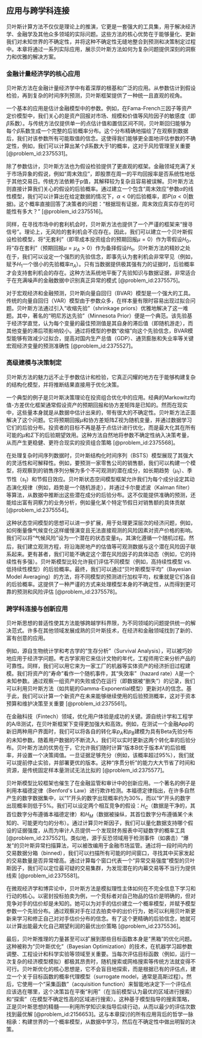 ## 应用与跨学科连接

贝叶斯计算方法不仅仅是理论上的推演，它更是一套强大的工具集，用于解决经济学、金融学及其他众多领域的实际问题。这些方法的核心优势在于能够量化、更新我们对未知世界的不确定性，并将这种不确定性无缝地整合到预测和决策制定过程中。本章将通过一系列实际应用，展示贝叶斯方法如何为复杂问题提供深刻的洞察力和优雅的解决方案。

### 金融计量经济学的核心应用

贝叶斯方法在金融计量经济学中有着深厚的根基和广泛的应用。从参数估计到假设检验，再到复杂的时间序列预测，贝叶斯框架提供了一种统一且直观的视角。

一个基本的应用是估计金融模型中的参数。例如，在Fama-French三因子等资产定价模型中，我们关心的是资产回报对市场、规模和价值等风险因子的敏感度（即$\beta$系数）。与传统方法仅提供单一的点估计值和置信区间不同，贝叶斯回归能够为每个$\beta$系数生成一个完整的后验概率分布。这个分布精确地描绘了在观察到数据后，我们对该参数所有可能取值的信念。这使得我们能够更全面地评估参数的不确定性，例如，我们可以计算出某个$\beta$系数大于1的概率，这对于风险管理至关重要 [@problem_id:2375531]。

除了参数估计，贝叶斯方法也为假设检验提供了更直观的框架。金融领域充满了关于市场异象的假说，例如“周末效应”，即股票在周一的平均回报率是否系统性地低于其他交易日。传统方法依赖于p值，其解释较为复杂且容易被误解。贝叶斯方法则直接计算我们关心的假设的后验概率。通过建立一个包含“周末效应”参数$\alpha$的线性模型，我们可以计算出在给定数据的情况下，$\alpha < 0$的后验概率，即$P(\alpha < 0 | \text{数据})$。这个概率直接回答了决策者的问题：“根据现有证据，周末效应真实存在的可能性有多大？” [@problem_id:2375516]。

同样，在寻找市场中的套利机会时，贝叶斯方法也提供了一个严谨的框架来“搜寻信号”。理论上，无风险的套利机会不应存在。因此，我们可以建立一个贝叶斯假设检验模型，将“无套利”（即零成本投资组合的预期回报$\mu=0$）作为零假设$H_0$，将“存在套利”（预期回报$\mu=\mu_A > 0$）作为备择假设$H_1$。贝叶斯方法的精妙之处在于，我们可以设定一个强烈的先验信念，即事先认为套利机会非常罕见（例如，赋予$H_1$一个很小的先验概率$\pi_A$）。只有当数据提供极其强有力的证据时，后验概率才会支持套利机会的存在。这种方法系统地平衡了先验知识与数据证据，非常适合于在充满噪声的金融数据中识别真正异常的模式 [@problem_id:2375575]。

对于宏观经济和金融预测，贝叶斯向量自回归（BVAR）模型是一个强大的工具。传统的向量自回归（VAR）模型由于参数众多，在样本量有限时容易出现过拟合问题。贝叶斯方法通过引入“收缩先验”（shrinkage priors）优雅地解决了这一难题。其中，著名的“明尼苏达先验”（Minnesota Prior）便是一个典范。该先验基于经济学直觉，认为每个变量的最佳预测值是其自身的滞后值（即随机游走），而其他变量的滞后项影响较小。通过将模型的参数“收缩”向这个先验信念，BVAR模型能够有效减少过拟合，提高对国内生产总值（GDP）、通货膨胀和失业率等关键宏观经济变量的预测准确性 [@problem_id:2375527]。

### 高级建模与决策制定

贝叶斯方法的魅力远不止于参数估计和检验，它真正闪耀的地方在于能够构建复杂的结构化模型，并将推断结果直接用于优化决策。

一个典型的例子是贝叶斯决策理论在投资组合优化中的应用。经典的Markowitz均值-方差优化框架通常假设资产的预期回报和协方差矩阵是已知的。然而在现实中，这些量本身就是从数据中估计出来的，带有很大的不确定性。贝叶斯方法正面解决了这个问题。它将预期回报$\mu$和协方差矩阵$\Sigma$视为随机变量，并通过数据学习它们的后验分布。投资者的目标不再是基于点估计进行优化，而是最大化其在所有可能的$\mu$和$\Sigma$下的后验期望效用。这种方法自然地将参数不确定性纳入决策考量，从而产生更稳健、更符合现实的投资组合策略 [@problem_id:2375568]。

在处理复杂时间序列数据时，贝叶斯结构化时间序列（BSTS）模型展现了其强大的灵活性和可解释性。例如，要预测一家零售公司的销售额，我们可以构建一个模型，将观察到的销售序列分解为多个不可观测的潜在成分，如长期趋势（$\mu_t$）、季节性（$s_t$）和节假日效应。贝叶斯状态空间模型框架允许我们为每个成分设定其动态演化规律（例如，趋势是一个随机游走），并通过卡尔曼滤波（Kalman filter）等算法，从数据中推断出这些潜在成分的后验分布。这不仅能提供准确的预测，还能给出富有洞察力的业务分析，例如量化某个特定节假日对销售额的具体贡献 [@problem_id:2375554]。

这种状态空间模型的思想可以进一步扩展，用于处理更深层次的经济问题，例如，如何衡量像气候变化这样缓慢演变且无法直接观测的风险因素对资产价格的影响。我们可以将“气候风险”设为一个潜在的状态变量$s_t$，其演化遵循一个随机过程。然后，我们建立观测方程，将沿海房地产的估值等可观测数据与这个潜在风险因子联系起来。更有甚者，我们可能不确定这个潜在风险因子的具体动态（例如，它的持续性有多强）。贝叶斯模型比较允许我们评估不同模型（例如，高持续性模型 vs. 低持续性模型）的后验概率。最终，我们可以通过“贝叶斯模型平均”（Bayesian Model Averaging）的方法，将不同模型的预测进行加权平均，权重就是它们各自的后验概率。这提供了一种严谨的方式来处理模型本身的不确定性，从而得到更可靠的预测和风险评估 [@problem_id:2375578]。

### 跨学科连接与创新应用

贝叶斯思想的普适性使其方法能够跨越学科界限，为不同领域的问题提供统一的解决范式。许多在其他领域发展成熟的贝叶斯技术，在经济和金融领域找到了新的、富有创意的应用。

例如，源自生物统计学和考古学的“生存分析”（Survival Analysis），可以被巧妙地应用于经济学问题。考古学家用它来估计文物的年代，工程师用它来分析产品的可靠性。同样，我们可以用它来为一家工厂的机器等实体资产的经济折旧过程建模。我们将资产的“寿命”看作一个随机事件，其“失效率”（hazard rate）$\lambda$是一个未知参数。通过观察一组资产的失败或仍在运行（即数据被“删失”）的记录，我们可以利用贝叶斯方法（如共轭的Gamma-Exponential模型）更新对$\lambda$的信念。基于此，我们可以计算一个新资产在未来能够继续使用的后验预测概率，这对于资本预算和维护决策至关重要 [@problem_id:2375561]。

在金融科技（Fintech）领域，优化用户体验是成功的关键。源自统计学和工程学的A/B测试，在贝叶斯框架下变得更加强大和高效。例如，在测试一个金融App的新旧两种用户界面时，我们可以将各自的转化率$p_A$和$p_B$建模为具有Beta先验分布的未知参数。随着用户数据的不断流入，我们可以实时更新这两个转化率的后验分布。贝叶斯方法的优势在于，它允许我们随时计算“版本B优于版本A”的后验概率，并设置一个决策阈值。一旦证据足够充分（例如，该概率超过95%），我们就可以提前停止实验，并部署更优的版本。这种“序贯分析”的能力大大节省了时间和资源，是传统固定样本量测试无法比拟的 [@problem_id:2375577]。

贝叶斯模型比较框架也催生了在金融监管和审计中的创新应用。一个著名的例子是利用本福德定律（Benford's Law）进行欺诈检测。本福德定律指出，在许多自然产生的数字数据集中，以“1”开头的数字出现概率约为30%，而以“9”开头的数字出现概率则低于5%。我们可以设定两个相互竞争的假设：$H_C$（数据是干净的，其首位数字分布遵循本福德定律）和$H_M$（数据被操纵，其首位数字分布遵循某个未知的、可能更均匀的分布）。通过计算贝叶斯因子，我们可以量化数据支持哪个假设的证据强度，从而为审计人员提供一个发现财务报表中可疑数字的概率工具 [@problem_id:2375521]。类似地，源于反恐领域用于检测事件（如袭击）“爆发”的贝叶斯异常扫描算法，可以被改编用于金融市场监管。通过将一段时间内的交易数据分箱（binned），我们可以扫描所有可能的时间窗口，寻找其中买家发起的交易数量是否异常增高。通过计算每个窗口代表一个“异常交易强度”模型的贝叶斯因子，我们可以定位最可疑的交易集群，为发现潜在的内幕交易等不当行为提供线索 [@problem_id:2375581]。

在微观经济学和博弈论中，贝叶斯方法是模拟理性主体如何在不完全信息下学习和行动的核心。以密封投标拍卖为例，一个竞标者对自己物品的估价是明确的，但对竞争对手的估价却是未知的。她可以为对手的估价建立一个概率模型，并赋予模型参数一个先验分布。通过观察对手在过去拍卖中的出价行为，她可以利用贝叶斯更新来学习和修正自己对对手估价分布的信念。有了这个更精确的后验信念，她就可以计算出能最大化自己期望利润的最优出价策略 [@problem_id:2375536]。

最后，贝叶斯推理的力量甚至可以扩展到那些目标函数本身是“黑箱”的优化问题。这种被称为“贝叶斯优化”（Bayesian Optimization）的技术，在机器学习超参数调整、工程设计和科学实验等领域至关重要。当每次评估目标函数（例如，运行一次复杂的经济模型模拟）都极其昂贵时，随机搜索或网格搜索等传统方法就变得不可行。贝叶斯优化的核心思想是，它不会盲目地探索，而是根据已有的评估点，建立一个关于目标函数的概率代理模型（surrogate model，通常是高斯过程）。然后，它使用一个“采集函数”（acquisition function）来智能地决定下一个评估点应该选在哪里，这个决策旨在平衡“利用”（在当前模型认为最优的区域进行搜索）和“探索”（在模型不确定性高的区域进行搜索）。这种基于模型指导的搜索策略，正是贝叶斯思想的精髓——利用所学知识来指导后续行动，从而以最少的评估次数找到最优解 [@problem_id:2156653]。这与本章探讨的所有应用背后的哲学一脉相承：构建世界的一个概率模型，从数据中学习，然后在不确定性中做出明智的决策。